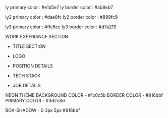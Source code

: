 ly primary color : #e1d5e7
ly border color : #ab8eb7

ly2 primary color : #dae8fc
ly2 border color : #899fc9

ly3 primary color : #ffe6cc
ly3 border color : #d7a219

WORK EXPERIANCE SECTION 
- TITLE SECTION
- LOGO

- POSITION DETAILS
- TECH STACK
- JOB DETAILS

NEON THEME
BACKGROUND COLOR - #1c0c5b
BORDER COLOR - #916bbf
PRIMARY COLOR - #3d2c8d

BOX-SHADOW - 0 3px 5px #916bbf